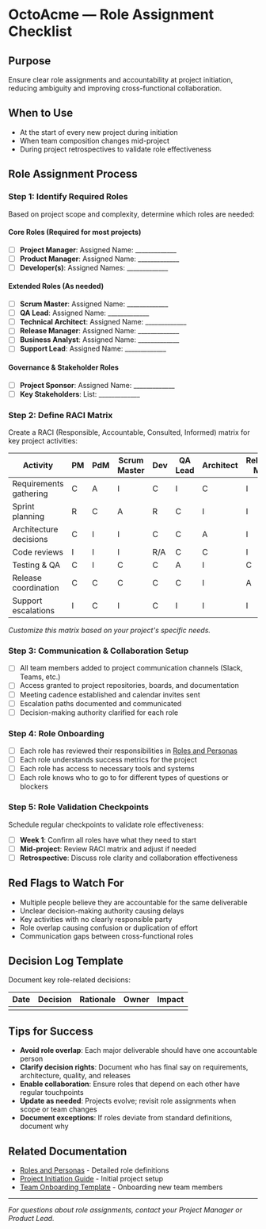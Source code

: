 # OctoAcme — Role Assignment Checklist

## Purpose
Ensure clear role assignments and accountability at project initiation, reducing ambiguity and improving cross-functional collaboration.

## When to Use
- At the start of every new project during initiation
- When team composition changes mid-project
- During project retrospectives to validate role effectiveness

## Role Assignment Process

### Step 1: Identify Required Roles
Based on project scope and complexity, determine which roles are needed:

#### Core Roles (Required for most projects)
- [ ] **Project Manager**: Assigned Name: _____________
- [ ] **Product Manager**: Assigned Name: _____________
- [ ] **Developer(s)**: Assigned Names: _____________

#### Extended Roles (As needed)
- [ ] **Scrum Master**: Assigned Name: _____________
- [ ] **QA Lead**: Assigned Name: _____________
- [ ] **Technical Architect**: Assigned Name: _____________
- [ ] **Release Manager**: Assigned Name: _____________
- [ ] **Business Analyst**: Assigned Name: _____________
- [ ] **Support Lead**: Assigned Name: _____________

#### Governance & Stakeholder Roles
- [ ] **Project Sponsor**: Assigned Name: _____________
- [ ] **Key Stakeholders**: List: _____________

### Step 2: Define RACI Matrix
Create a RACI (Responsible, Accountable, Consulted, Informed) matrix for key project activities:

| Activity | PM | PdM | Scrum Master | Dev | QA Lead | Architect | Release Mgr | BA | Support |
|----------|----|----|--------------|-----|---------|-----------|-------------|----|---------|
| Requirements gathering | C | A | I | C | I | C | I | R | C |
| Sprint planning | R | C | A | R | C | I | I | C | I |
| Architecture decisions | C | I | I | C | C | A | I | I | I |
| Code reviews | I | I | I | R/A | C | C | I | I | I |
| Testing & QA | C | I | C | C | A | I | C | I | C |
| Release coordination | C | C | C | C | C | I | A | I | C |
| Support escalations | I | C | I | C | I | I | I | I | A |

_Customize this matrix based on your project's specific needs._

### Step 3: Communication & Collaboration Setup
- [ ] All team members added to project communication channels (Slack, Teams, etc.)
- [ ] Access granted to project repositories, boards, and documentation
- [ ] Meeting cadence established and calendar invites sent
- [ ] Escalation paths documented and communicated
- [ ] Decision-making authority clarified for each role

### Step 4: Role Onboarding
- [ ] Each role has reviewed their responsibilities in [Roles and Personas](octoacme-roles-and-personas.md)
- [ ] Each role understands success metrics for the project
- [ ] Each role has access to necessary tools and systems
- [ ] Each role knows who to go to for different types of questions or blockers

### Step 5: Role Validation Checkpoints
Schedule regular checkpoints to validate role effectiveness:

- [ ] **Week 1**: Confirm all roles have what they need to start
- [ ] **Mid-project**: Review RACI matrix and adjust if needed
- [ ] **Retrospective**: Discuss role clarity and collaboration effectiveness

## Red Flags to Watch For
- Multiple people believe they are accountable for the same deliverable
- Unclear decision-making authority causing delays
- Key activities with no clearly responsible party
- Role overlap causing confusion or duplication of effort
- Communication gaps between cross-functional roles

## Decision Log Template
Document key role-related decisions:

| Date | Decision | Rationale | Owner | Impact |
|------|----------|-----------|-------|--------|
| | | | | |

## Tips for Success
- **Avoid role overlap**: Each major deliverable should have one accountable person
- **Clarify decision rights**: Document who has final say on requirements, architecture, quality, and releases
- **Enable collaboration**: Ensure roles that depend on each other have regular touchpoints
- **Update as needed**: Projects evolve; revisit role assignments when scope or team changes
- **Document exceptions**: If roles deviate from standard definitions, document why

## Related Documentation
- [Roles and Personas](octoacme-roles-and-personas.md) - Detailed role definitions
- [Project Initiation Guide](octoacme-project-initiation.md) - Initial project setup
- [Team Onboarding Template](octoacme-team-onboarding-template.md) - Onboarding new team members

---

*For questions about role assignments, contact your Project Manager or Product Lead.*
